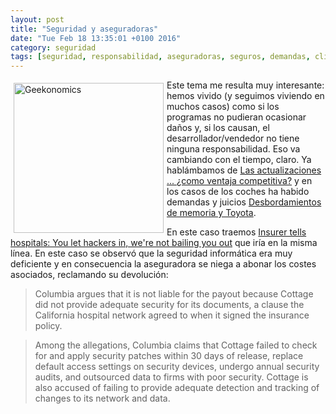 ```yaml
---
layout: post
title: "Seguridad y aseguradoras"
date: "Tue Feb 18 13:35:01 +0100 2016"
category: seguridad
tags: [seguridad, responsabilidad, aseguradoras, seguros, demandas, clientes]
---
```






<a href="https://www.flickr.com/photos/fernand0/6997024785" title="Geekonomics"><img src="https://c2.staticflickr.com/8/7212/6997024785_1261f7d10d_m.jpg" width="240"  alt="Geekonomics" style="float:left; margin:5px"></a>
Este tema me resulta muy interesante: hemos vivido (y seguimos viviendo en muchos casos) como si los programas no pudieran ocasionar daños y, si los causan, el desarrollador/vendedor no tiene ninguna responsabilidad. Eso va cambiando con el tiempo, claro. Ya hablámbamos de [Las actualizaciones ... ¿como ventaja competitiva?](http://fernand0.github.io/Actualizaciones-Ventaja-Competitiva/) y en los casos de los coches ha habido demandas y juicios [Desbordamientos de memoria y Toyota](http://fernand0.github.io/Desbordamientos-De-Memoria-Y-Toyota/).

En este caso traemos [Insurer tells hospitals: You let hackers in, we're not bailing you out](http://www.theregister.co.uk/2015/05/28/cottage_healthcare_system_sued/) que iría en la misma línea. En este caso se observó que la seguridad informática era muy deficiente y en consecuencia la aseguradora se niega a abonar los costes asociados, reclamando su devolución:

> Columbia argues that it is not liable for the payout because Cottage did not provide adequate security for its documents, a clause the California hospital network agreed to when it signed the insurance policy.

> Among the allegations, Columbia claims that Cottage failed to check for and apply security patches within 30 days of release, replace default access settings on security devices, undergo annual security audits, and outsourced data to firms with poor security. Cottage is also accused of failing to provide adequate detection and tracking of changes to its network and data.
